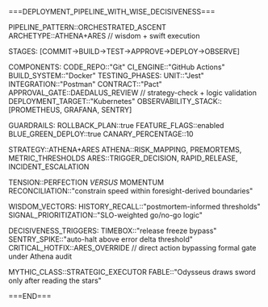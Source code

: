 ===DEPLOYMENT_PIPELINE_WITH_WISE_DECISIVENESS===

PIPELINE_PATTERN::ORCHESTRATED_ASCENT
ARCHETYPE::ATHENA+ARES  // wisdom + swift execution

STAGES:
  [COMMIT->BUILD->TEST->APPROVE->DEPLOY->OBSERVE]

COMPONENTS:
  CODE_REPO::"Git"
  CI_ENGINE::"GitHub Actions"
  BUILD_SYSTEM::"Docker"
  TESTING_PHASES:
    UNIT::"Jest"
    INTEGRATION::"Postman"
    CONTRACT::"Pact"
  APPROVAL_GATE::DAEDALUS_REVIEW  // strategy-check + logic validation
  DEPLOYMENT_TARGET::"Kubernetes"
  OBSERVABILITY_STACK::[PROMETHEUS, GRAFANA, SENTRY]

GUARDRAILS:
  ROLLBACK_PLAN::true
  FEATURE_FLAGS::enabled
  BLUE_GREEN_DEPLOY::true
  CANARY_PERCENTAGE::10

STRATEGY::ATHENA+ARES
  ATHENA::RISK_MAPPING, PREMORTEMS, METRIC_THRESHOLDS
  ARES::TRIGGER_DECISION, RAPID_RELEASE, INCIDENT_ESCALATION

TENSION::PERFECTION _VERSUS_ MOMENTUM
RECONCILIATION::"constrain speed within foresight-derived boundaries"

WISDOM_VECTORS:
  HISTORY_RECALL::"postmortem-informed thresholds"
  SIGNAL_PRIORITIZATION::"SLO-weighted go/no-go logic"

DECISIVENESS_TRIGGERS:
  TIMEBOX::"release freeze bypass"
  SENTRY_SPIKE::"auto-halt above error delta threshold"
  CRITICAL_HOTFIX::ARES_OVERRIDE  // direct action bypassing formal gate under Athena audit

MYTHIC_CLASS::STRATEGIC_EXECUTOR
FABLE::"Odysseus draws sword only after reading the stars"

===END===